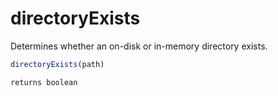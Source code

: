 # directoryExists

Determines whether an on-disk or in-memory directory exists.

```javascript
directoryExists(path)
```

```javascript
returns boolean
```
